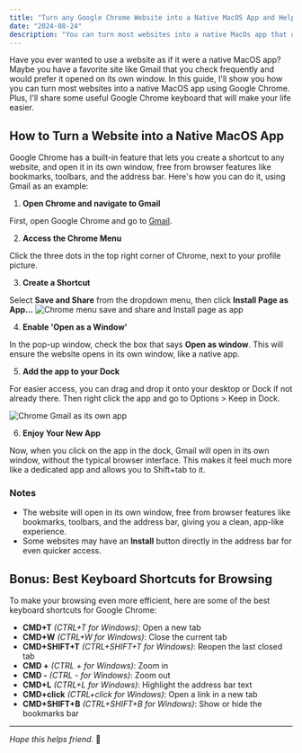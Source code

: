 ```yaml
---
title: "Turn any Google Chrome Website into a Native MacOS App and Helpful Shortcuts"
date: "2024-08-24"
description: "You can turn most websites into a native MacOs app that opens in a separate window, I will show you how."
---
```


Have you ever wanted to use a website as if it were a native MacOS app? Maybe you have a favorite site like Gmail that you check frequently and would prefer it opened on its own window. In this guide, I'll show you how you can turn most websites into a native MacOS app using Google Chrome. Plus, I'll share some useful Google Chrome keyboard that will make your life easier.

## How to Turn a Website into a Native MacOS App

Google Chrome has a built-in feature that lets you create a shortcut to any website, and open it in its own window, free from browser features like bookmarks, toolbars, and the address bar. Here's how you can do it, using Gmail as an example:

1. **Open Chrome and navigate to Gmail**

First, open Google Chrome and go to [Gmail](https://mail.google.com).

2. **Access the Chrome Menu**

Click the three dots in the top right corner of Chrome, next to your profile picture.

3. **Create a Shortcut**

Select **Save and Share** from the dropdown menu, then click **Install Page as App...**
![Chrome menu save and share and Install page as app](/posts/google-chrome-productivity/chrome-menu-save.png "Chrome menu save and share")

4. **Enable 'Open as a Window'**

In the pop-up window, check the box that says **Open as window**. This will ensure the website opens in its own window, like a native app.

5. **Add the app to your Dock**

For easier access, you can drag and drop it onto your desktop or Dock if not already there. Then right click the app and go to Options > Keep in Dock.

![Chrome Gmail as its own app](/posts/google-chrome-productivity/gmail-saved-as-app.png "Chrome Gmail as its own app")

6. **Enjoy Your New App**

Now, when you click on the app in the dock, Gmail will open in its own window, without the typical browser interface. This makes it feel much more like a dedicated app and allows you to Shift+tab to it.

### Notes

- The website will open in its own window, free from browser features like bookmarks, toolbars, and the address bar, giving you a clean, app-like experience.
- Some websites may have an **Install** button directly in the address bar for even quicker access.

## Bonus: Best Keyboard Shortcuts for Browsing

To make your browsing even more efficient, here are some of the best keyboard shortcuts for Google Chrome:

- **CMD+T** _(CTRL+T for Windows)_: Open a new tab
- **CMD+W** _(CTRL+W for Windows)_: Close the current tab
- **CMD+SHIFT+T** _(CTRL+SHIFT+T for Windows)_: Reopen the last closed tab
- **CMD +** _(CTRL + for Windows)_: Zoom in
- **CMD -** _(CTRL - for Windows)_: Zoom out
- **CMD+L** _(CTRL+L for Windows)_: Highlight the address bar text
- **CMD+click** _(CTRL+click for Windows)_: Open a link in a new tab
- **CMD+SHIFT+B** _(CTRL+SHIFT+B for Windows)_: Show or hide the bookmarks bar

---

_Hope this helps friend._ 🫡
